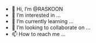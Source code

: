 - 👋 Hi, I’m @RASKOON
- 👀 I’m interested in ...
- 🌱 I’m currently learning ...
- 💞️ I’m looking to collaborate on ...
- 📫 How to reach me ...

<!---
RASKOON/RASKOON is a ✨ special ✨ repository because its `README.md` (this file) appears on your GitHub profile.
You can click the Preview link to take a look at your changes.
--->
